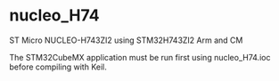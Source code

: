 # nucleo_H74
ST Micro NUCLEO-H743ZI2 using STM32H743ZI2 Arm and CM

The STM32CubeMX application must be run first using nucleo_H74.ioc before compiling with Keil.

